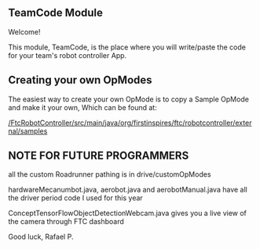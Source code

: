 ## TeamCode Module

Welcome!

This module, TeamCode, is the place where you will write/paste the code for your team's
robot controller App.

## Creating your own OpModes

The easiest way to create your own OpMode is to copy a Sample OpMode and make it your own, Which can be found at:

[/FtcRobotController/src/main/java/org/firstinspires/ftc/robotcontroller/external/samples](../../../../../../../../FtcRobotController/src/main/java/org/firstinspires/ftc/robotcontroller/external/samples)

## NOTE FOR FUTURE PROGRAMMERS

all the custom Roadrunner pathing is in drive/customOpModes

hardwareMecanumbot.java, aerobot.java and aerobotManual.java have all the driver period code I used for this year

ConceptTensorFlowObjectDetectionWebcam.java gives you a live view of the camera through FTC dashboard

Good luck,
Rafael P.
